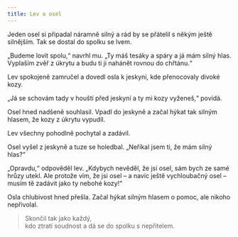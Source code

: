 ```yaml
---
title: Lev a osel
---
```


  

Jeden osel si připadal náramně silný a rád by se přátelil s někým ještě silnějším. Tak se dostal do spolku se lvem.

„Budeme lovit spolu,“ navrhl mu. „Ty máš tesáky a spáry a já mám silný hlas. Vyplaším zvěř z úkrytu a budu ti ji nahánět rovnou do chřtánu.“

Lev spokojeně zamručel a dovedl osla k jeskyni, kde přenocovaly divoké kozy.

„Já se schovám tady v houští před jeskyní a ty mi kozy vyženeš,“ povídá.

Osel hned nadšeně souhlasil. Vpadl do jeskyně a začal hýkat tak silným hlasem, že kozy z úkrytu vypudil.

Lev všechny pohodlně pochytal a zadávil.

Osel vyšel z jeskyně a tuze se holedbal. „Neříkal jsem ti, že mám silný hlas?“

„Opravdu,“ odpověděl lev. „Kdybych nevěděl, že jsi osel, sám bych ze samé hrůzy utekl. Ale protože vím, že jsi osel – a navíc ještě vychloubačný osel – musím tě zadávit jako ty nebohé kozy!“

Osla chlubivost hned přešla. Začal hýkat silným hlasem o pomoc, ale nikoho nepřivolal.

> Skončil tak jako každý,  
> kdo ztratí soudnost a dá se do spolku s nepřítelem.
